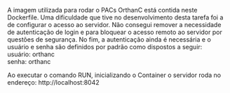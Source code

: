 A imagem utilizada para rodar o PACs OrthanC está contida neste Dockerfile. 
Uma dificuldade que tive no desenvolvimento desta tarefa foi a de configurar o acesso ao servidor. Não consegui remover a necessidade de autenticação de login e para bloquear o acesso remoto ao servidor por questões de segurança.
No fim, a autenticação ainda é necessária e o usuário e senha são definidos por padrão como dispostos a seguir:
     <br> usuário: orthanc
     <br> senha: orthanc

Ao executar o comando RUN, inicializando o Container o servidor roda no endereço:
  http://localhost:8042

